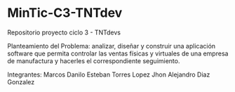 # MinTic-C3-TNTdev
Repositorio proyecto ciclo 3 - TNTdevs

Planteamiento del Problema: analizar, diseñar y construir una aplicación software que permita controlar las ventas físicas y virtuales de una empresa de manufactura y hacerles el correspondiente seguimiento.

Integrantes:
Marcos Danilo Esteban Torres Lopez
Jhon Alejandro Diaz Gonzalez